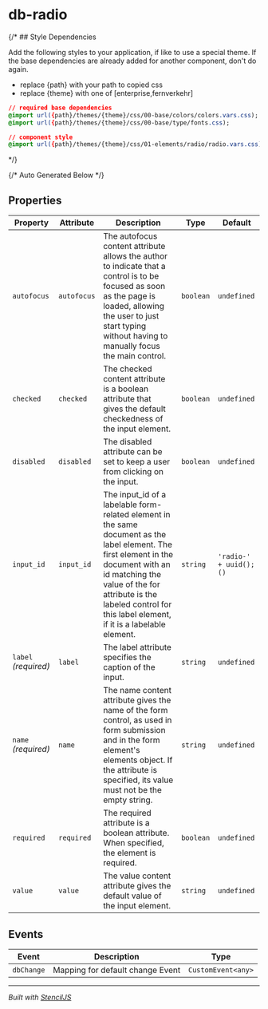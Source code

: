 # db-radio

{/* ## Style Dependencies

Add the following styles to your application, if like to use a special theme. If the base dependencies are already added for another component, don't do again.

- replace {path} with your path to copied css
- replace {theme} with one of [enterprise,fernverkehr]

```css
// required base dependencies
@import url({path}/themes/{theme}/css/00-base/colors/colors.vars.css);
@import url({path}/themes/{theme}/css/00-base/type/fonts.css);

// component style
@import url({path}/themes/{theme}/css/01-elements/radio/radio.vars.css);
```
*/}

{/* Auto Generated Below */}


## Properties

| Property             | Attribute   | Description                                                                                                                                                                                                                                                   | Type      | Default                          |
| -------------------- | ----------- | ------------------------------------------------------------------------------------------------------------------------------------------------------------------------------------------------------------------------------------------------------------- | --------- | -------------------------------- |
| `autofocus`          | `autofocus` | The autofocus content attribute allows the author to indicate that a control is to be focused as soon as the page is loaded, allowing the user to just start typing without having to manually focus the main control.                                        | `boolean` | `undefined`                      |
| `checked`            | `checked`   | The checked content attribute is a boolean attribute that gives the default checkedness of the input element.                                                                                                                                                 | `boolean` | `undefined`                      |
| `disabled`           | `disabled`  | The disabled attribute can be set to keep a user from clicking on the input.                                                                                                                                                                                  | `boolean` | `undefined`                      |
| `input_id`           | `input_id`  | The input_id of a labelable form-related element in the same document as the label element. The first element in the document with an id matching the value of the for attribute is the labeled control for this label element, if it is a labelable element. | `string`  | `'radio-' + uuid();()` |
| `label` _(required)_ | `label`     | The label attribute specifies the caption of the input.                                                                                                                                                                                                       | `string`  | `undefined`                      |
| `name` _(required)_  | `name`      | The name content attribute gives the name of the form control, as used in form submission and in the form element's elements object. If the attribute is specified, its value must not be the empty string.                                                   | `string`  | `undefined`                      |
| `required`           | `required`  | The required attribute is a boolean attribute. When specified, the element is required.                                                                                                                                                                       | `boolean` | `undefined`                      |
| `value`              | `value`     | The value content attribute gives the default value of the input element.                                                                                                                                                                                     | `string`  | `undefined`                      |


## Events

| Event      | Description                      | Type               |
| ---------- | -------------------------------- | ------------------ |
| `dbChange` | Mapping for default change Event | `CustomEvent<any>` |


----------------------------------------------

*Built with [StencilJS](https://stenciljs.com/)*
